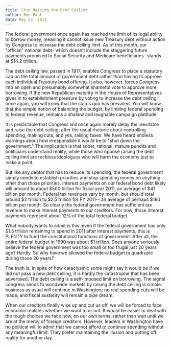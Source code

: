 ```yaml
---
title: Stop Raising the Debt Ceiling
author: Ron Paul
date: May 23, 2011
---
```


The federal government once again has reached the limit of its legal
ability to borrow money, meaning it cannot issue new Treasury debt
without action by Congress to increase the debt ceiling limit. As of
this month, our "official" national debt- which doesn’t include the
staggering future payments promised to Social Security and Medicare
beneficiaries- stands at \$14.2 trillion.

The debt ceiling law, passed in 1917, enables Congress to place a
statutory cap on the total amount of government debt rather than having
to approve each individual Treasury bond offering. It also, however,
forces Congress into an open and presumably somewhat shameful vote to
approve more borrowing. If the new Republican majority in the House of
Representatives gives in to establishment pressure by voting to
increase the debt ceiling once again, you will know that the status quo
has prevailed. You will know that the simple notion of balancing the
budget, by limiting federal spending to federal revenue, remains a
shallow and laughable campaign platitude.

It is predictable that Congress will once again merely delay the
inevitable and raise the debt ceiling, after the usual rhetoric about
controlling spending, making cuts, and yes, raising taxes. We have
heard endless warnings about how irresponsible it would be to "shut
down the government." The implication is that sober, rational, mature
pundits and politicians understand reality, while those who oppose
raising the debt ceiling limit are reckless ideologues who will harm
the economy just to make a point.

But like any debtor that has to reduce its spending, the federal
government simply needs to establish priorities and stop spending money
on anything other than those priorities. Interest payments on our
federal bond debt likely will amount to about \$500 billion for fiscal
year 2011, an average of \$41 billion per month. Federal tax revenues
vary by month, but should total around \$2 trillion to \$2.5 trillion
for FY 2011-- an average of perhaps \$180 billion per month. So clearly
the federal government has sufficient tax revenue to make interest
payments to our creditors. For now, those interest payments represent
about 12% of the total federal budget.

What nobody wants to admit is this: even if the federal government has
only \$1.5 trillion remaining to spend in 2011 after interest payments,
this is PLENTY to fund the constitutional functions of government.
After all, the entire federal budget in 1990 was about \$1 trillion.
Does anyone seriously believe the federal government was too small or
too frugal just 20 years ago? Hardly. So why have we allowed the
federal budget to quadruple during those 20 years?

The truth is, in spite of how cataclysmic some might say it would be if
we did not pass a new debt ceiling, it is hardly the catastrophe that
has been advertised. The debt ceiling is a self-imposed limit on
borrowing. The signal congress sends to worldwide markets by raising
the debt ceiling is simple: business as usual will continue in
Washington; no real spending cuts will be made; and fiscal austerity
will remain a pipe dream.

When our creditors finally wise up and cut us off, we will be forced to
face economic realities whether we want to or not. It would be easier
to deal with the tough choices we face now, on our own terms, rather
than wait until we are at the mercy of foreign creditors. However,
leaders in Washington have no political will to admit that we cannot
afford to continue spending without any meaningful limit. They prefer
maintaining the illusion and putting off reality for another day.
